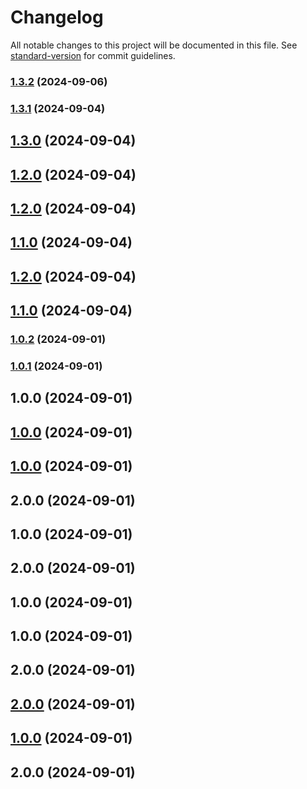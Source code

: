 # Changelog

All notable changes to this project will be documented in this file. See [standard-version](https://github.com/conventional-changelog/standard-version) for commit guidelines.

### [1.3.2](https://github.com/swearwalker/walker-ui/compare/v1.3.1...v1.3.2) (2024-09-06)

### [1.3.1](https://github.com/swearwalker/walker-ui/compare/v1.1.0...v1.3.1) (2024-09-04)

## [1.3.0](https://github.com/swearwalker/walker-ui/compare/v1.2.0...v1.3.0) (2024-09-04)

## [1.2.0](https://github.com/swearwalker/walker-ui/compare/v1.1.0...v1.2.0) (2024-09-04)

## [1.2.0](https://github.com/swearwalker/walker-ui/compare/v1.1.0...v1.2.0) (2024-09-04)

## [1.1.0](https://github.com/swearwalker/walker-ui/compare/v1.0.2...v1.1.0) (2024-09-04)

## [1.2.0](https://github.com/swearwalker/walker-ui/compare/v1.0.2...v1.2.0) (2024-09-04)

## [1.1.0](https://github.com/swearwalker/walker-ui/compare/v1.0.2...v1.1.0) (2024-09-04)

### [1.0.2](https://github.com/swearwalker/walker-ui/compare/v1.0.1...v1.0.2) (2024-09-01)

### [1.0.1](https://github.com/swearwalker/walker-ui/compare/v1.0.0...v1.0.1) (2024-09-01)

## 1.0.0 (2024-09-01)

## [1.0.0](https://github.com/swearwalker/walker-ui/compare/v2.0.0...v1.0.0) (2024-09-01)

## [1.0.0](https://github.com/swearwalker/walker-ui/compare/v2.0.0...v1.0.0) (2024-09-01)

## 2.0.0 (2024-09-01)

## 1.0.0 (2024-09-01)

## 2.0.0 (2024-09-01)

## 1.0.0 (2024-09-01)

## 1.0.0 (2024-09-01)

## 2.0.0 (2024-09-01)

## [2.0.0](https://github.com/swearwalker/walker-ui/compare/v1.0.0...v2.0.0) (2024-09-01)

## [1.0.0](https://github.com/swearwalker/walker-ui/compare/v2.0.0...v1.0.0) (2024-09-01)

## 2.0.0 (2024-09-01)

